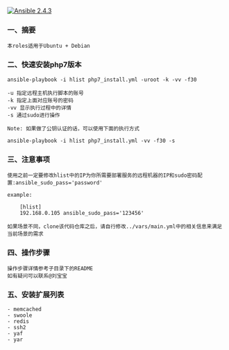 
[![Ansible 2.4.3](https://img.shields.io/ansible/role/d/3078.svg)](https://www.ansible.com/)


### 一、摘要

	本roles适用于Ubuntu + Debian

### 二、快速安装php7版本

	ansible-playbook -i hlist php7_install.yml -uroot -k -vv -f30

	-u 指定远程主机执行脚本的账号
	-k 指定上面对应账号的密码
	-vv 显示执行过程中的详情
    -s 通过sudo进行操作

	Note: 如果做了公钥认证的话，可以使用下面的执行方式

	ansible-playbook -i hlist php7_install.yml -vv -f30 -s


### 三、注意事项

	使用之前一定要修改hlist中的IP为你所需要部署服务的远程机器的IP和sudo密码配置:ansible_sudo_pass='password'

    example:

        [hlist]
        192.168.0.105 ansible_sudo_pass='123456'

	如果场景不同，clone该代码仓库之后，请自行修改../vars/main.yml中的相关信息来满足当前场景的需求


### 四、操作步骤

	操作步骤详情参考子目录下的README
	如有疑问可以联系@刘宝宝


### 五、安装扩展列表
    - memcached
    - swoole
    - redis
    - ssh2
    - yaf
    - yar
